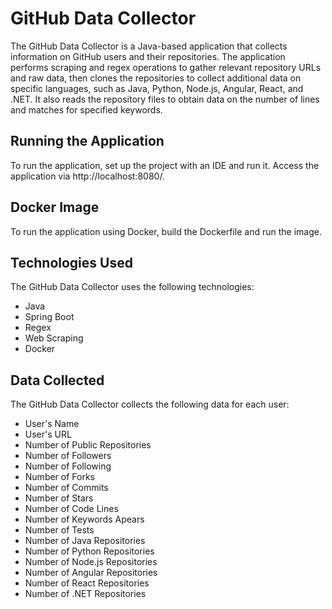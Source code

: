 # GitHub Data Collector

The GitHub Data Collector is a Java-based application that collects information on GitHub users and their repositories. The application performs scraping and regex operations to gather relevant repository URLs and raw data, then clones the repositories to collect additional data on specific languages, such as Java, Python, Node.js, Angular, React, and .NET. It also reads the repository files to obtain data on the number of lines and matches for specified keywords.

## Running the Application

To run the application, set up the project with an IDE and run it. Access the application via http://localhost:8080/.

## Docker Image

To run the application using Docker, build the Dockerfile and run the image.

## Technologies Used

The GitHub Data Collector uses the following technologies:
- Java
- Spring Boot
- Regex
- Web Scraping
- Docker

## Data Collected

The GitHub Data Collector collects the following data for each user:
- User's Name
- User's URL
- Number of Public Repositories
- Number of Followers
- Number of Following
- Number of Forks
- Number of Commits
- Number of Stars
- Number of Code Lines
- Number of Keywords Apears
- Number of Tests
- Number of Java Repositories
- Number of Python Repositories
- Number of Node.js Repositories
- Number of Angular Repositories
- Number of React Repositories
- Number of .NET Repositories
